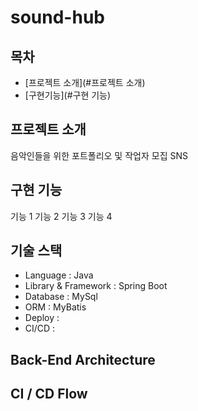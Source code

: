 # sound-hub

## 목차
- [프로젝트 소개](#프로젝트 소개)
- [구현기능](#구현 기능)

## 프로젝트 소개
음악인들을 위한 포트폴리오 및 작업자 모집 SNS

## 구현 기능
기능 1
기능 2
기능 3
기능 4


## 기술 스택
* Language : Java
* Library & Framework : Spring Boot
* Database : MySql
* ORM : MyBatis
* Deploy :
* CI/CD :

## Back-End Architecture

## CI / CD Flow

